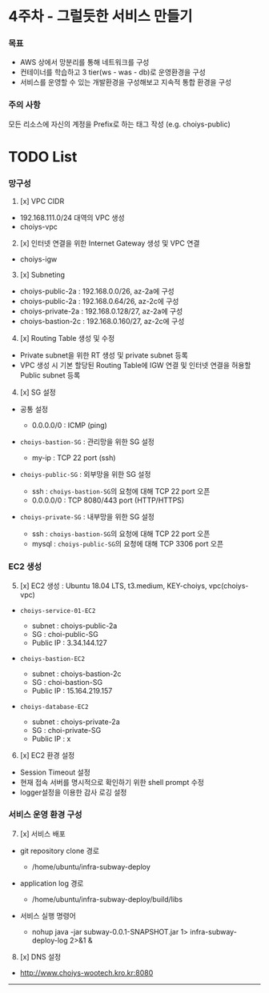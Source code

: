 # 4주차 - 그럴듯한 서비스 만들기

### 목표
- AWS 상에서 망분리를 통해 네트워크를 구성  
- 컨테이너를 학습하고 3 tier(ws - was - db)로 운영환경을 구성
- 서비스를 운영할 수 있는 개발환경을 구성해보고 지속적 통합 환경을 구성

### 주의 사항
모든 리소스에 자신의 계정을 Prefix로 하는 태그 작성 (e.g. choiys-public)

# TODO List
### 망구성
1. [x] VPC CIDR
  - 192.168.111.0/24 대역의 VPC 생성
  - choiys-vpc

2. [x] 인터넷 연결을 위한 Internet Gateway 생성 및 VPC 연결
  - choiys-igw
  
3. [x] Subneting
  - choiys-public-2a : 192.168.0.0/26, az-2a에 구성
  - choiys-public-2a : 192.168.0.64/26, az-2c에 구성
  - choiys-private-2a : 192.168.0.128/27, az-2a에 구성
  - choiys-bastion-2c : 192.168.0.160/27, az-2c에 구성

4. [x] Routing Table 생성 및 수정
  - Private subnet을 위한 RT 생성 및 private subnet 등록
  - VPC 생성 시 기본 할당된 Routing Table에 IGW 연결 및 인터넷 연결을 허용할 Public subnet 등록

4. [x] SG 설정
  - 공통 설정
    - 0.0.0.0/0 : ICMP (ping)
     
  - `choiys-bastion-SG` : 관리망을 위한 SG 설정 
    - my-ip : TCP 22 port (ssh)
    
  - `choiys-public-SG` : 외부망을 위한 SG 설정 
    - ssh : `choiys-bastion-SG`의 요청에 대해 TCP 22 port 오픈
    - 0.0.0.0/0 : TCP 8080/443 port (HTTP/HTTPS)
    
  - `choiys-private-SG` : 내부망을 위한 SG 설정 
    - ssh : `choiys-bastion-SG`의 요청에 대해 TCP 22 port 오픈
    - mysql : `choiys-public-SG`의 요청에 대해 TCP 3306 port 오픈 

### EC2 생성
5. [x] EC2 생성 : Ubuntu 18.04 LTS, t3.medium, KEY-choiys, vpc(choiys-vpc)
  - `choiys-service-01-EC2`
    - subnet : choiys-public-2a 
    - SG : choi-public-SG
    - Public IP : 3.34.144.127
    
  - `choiys-bastion-EC2`
    - subnet : choiys-bastion-2c 
    - SG : choi-bastion-SG 
    - Public IP : 15.164.219.157
    
  - `choiys-database-EC2`
    - subnet : choiys-private-2a
    - SG : choi-private-SG
    - Public IP : x

6. [x] EC2 환경 설정
  - Session Timeout 설정
  - 현재 접속 서버를 명시적으로 확인하기 위한 shell prompt 수정
  - logger설정을 이용한 감사 로깅 설정
 
### 서비스 운영 환경 구성
7. [x] 서비스 배포
  - git repository clone 경로
    - /home/ubuntu/infra-subway-deploy
    
  - application log 경로
    - /home/ubuntu/infra-subway-deploy/build/libs
    
  - 서비스 실행 명령어
    - nohup java -jar subway-0.0.1-SNAPSHOT.jar 1> infra-subway-deploy-log 2>&1 &
  
8. [x] DNS 설정
  - http://www.choiys-wootech.kro.kr:8080

---
